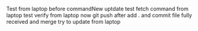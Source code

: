 
Test from laptop
before  commandNew uptdate
test fetch command from laptop
test verify from laptop
now git push after add . and commit
file fully received and merge
try to update from laptop
